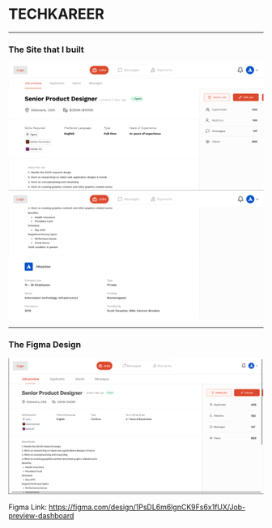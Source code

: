 # TECHKAREER

---

### The Site that I built

![ss1](./public/MySite.png)
![ss2](./public/MySite2.png)

---

### The Figma Design

![FigmaDesign](./public/FigmaDesign.png)

Figma Link: https://figma.com/design/1PsDL6m6lgnCK9Fs6x1fUX/Job-preview-dashboard
